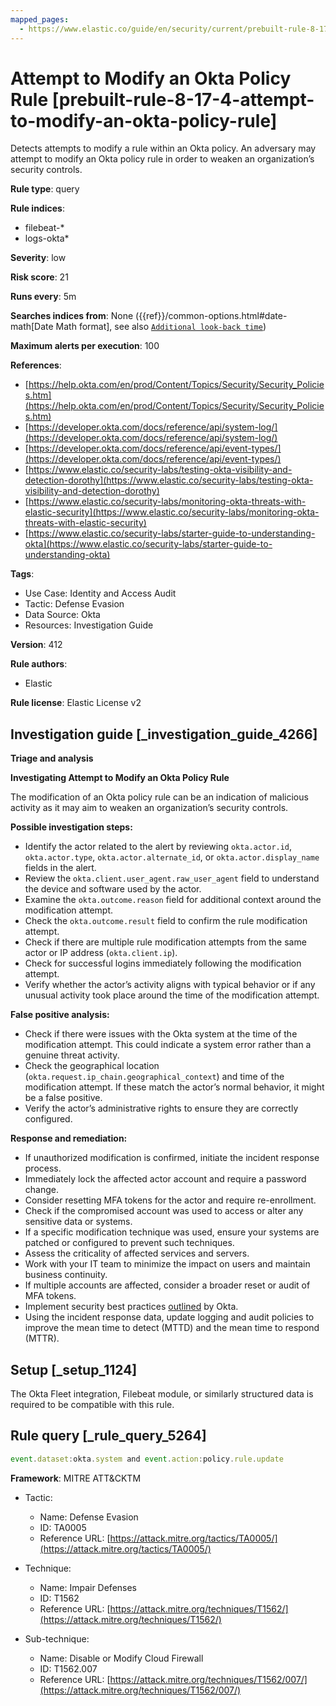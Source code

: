 ```yaml
---
mapped_pages:
  - https://www.elastic.co/guide/en/security/current/prebuilt-rule-8-17-4-attempt-to-modify-an-okta-policy-rule.html
---
```


# Attempt to Modify an Okta Policy Rule [prebuilt-rule-8-17-4-attempt-to-modify-an-okta-policy-rule]

Detects attempts to modify a rule within an Okta policy. An adversary may attempt to modify an Okta policy rule in order to weaken an organization’s security controls.

**Rule type**: query

**Rule indices**:

* filebeat-*
* logs-okta*

**Severity**: low

**Risk score**: 21

**Runs every**: 5m

**Searches indices from**: None ({{ref}}/common-options.html#date-math[Date Math format], see also [`Additional look-back time`](docs-content://solutions/security/detect-and-alert/create-detection-rule.md#rule-schedule))

**Maximum alerts per execution**: 100

**References**:

* [https://help.okta.com/en/prod/Content/Topics/Security/Security_Policies.htm](https://help.okta.com/en/prod/Content/Topics/Security/Security_Policies.htm)
* [https://developer.okta.com/docs/reference/api/system-log/](https://developer.okta.com/docs/reference/api/system-log/)
* [https://developer.okta.com/docs/reference/api/event-types/](https://developer.okta.com/docs/reference/api/event-types/)
* [https://www.elastic.co/security-labs/testing-okta-visibility-and-detection-dorothy](https://www.elastic.co/security-labs/testing-okta-visibility-and-detection-dorothy)
* [https://www.elastic.co/security-labs/monitoring-okta-threats-with-elastic-security](https://www.elastic.co/security-labs/monitoring-okta-threats-with-elastic-security)
* [https://www.elastic.co/security-labs/starter-guide-to-understanding-okta](https://www.elastic.co/security-labs/starter-guide-to-understanding-okta)

**Tags**:

* Use Case: Identity and Access Audit
* Tactic: Defense Evasion
* Data Source: Okta
* Resources: Investigation Guide

**Version**: 412

**Rule authors**:

* Elastic

**Rule license**: Elastic License v2

## Investigation guide [_investigation_guide_4266]

**Triage and analysis**

**Investigating Attempt to Modify an Okta Policy Rule**

The modification of an Okta policy rule can be an indication of malicious activity as it may aim to weaken an organization’s security controls.

**Possible investigation steps:**

* Identify the actor related to the alert by reviewing `okta.actor.id`, `okta.actor.type`, `okta.actor.alternate_id`, or `okta.actor.display_name` fields in the alert.
* Review the `okta.client.user_agent.raw_user_agent` field to understand the device and software used by the actor.
* Examine the `okta.outcome.reason` field for additional context around the modification attempt.
* Check the `okta.outcome.result` field to confirm the rule modification attempt.
* Check if there are multiple rule modification attempts from the same actor or IP address (`okta.client.ip`).
* Check for successful logins immediately following the modification attempt.
* Verify whether the actor’s activity aligns with typical behavior or if any unusual activity took place around the time of the modification attempt.

**False positive analysis:**

* Check if there were issues with the Okta system at the time of the modification attempt. This could indicate a system error rather than a genuine threat activity.
* Check the geographical location (`okta.request.ip_chain.geographical_context`) and time of the modification attempt. If these match the actor’s normal behavior, it might be a false positive.
* Verify the actor’s administrative rights to ensure they are correctly configured.

**Response and remediation:**

* If unauthorized modification is confirmed, initiate the incident response process.
* Immediately lock the affected actor account and require a password change.
* Consider resetting MFA tokens for the actor and require re-enrollment.
* Check if the compromised account was used to access or alter any sensitive data or systems.
* If a specific modification technique was used, ensure your systems are patched or configured to prevent such techniques.
* Assess the criticality of affected services and servers.
* Work with your IT team to minimize the impact on users and maintain business continuity.
* If multiple accounts are affected, consider a broader reset or audit of MFA tokens.
* Implement security best practices [outlined](https://www.okta.com/blog/2019/10/9-admin-best-practices-to-keep-your-org-secure/) by Okta.
* Using the incident response data, update logging and audit policies to improve the mean time to detect (MTTD) and the mean time to respond (MTTR).


## Setup [_setup_1124]

The Okta Fleet integration, Filebeat module, or similarly structured data is required to be compatible with this rule.


## Rule query [_rule_query_5264]

```js
event.dataset:okta.system and event.action:policy.rule.update
```

**Framework**: MITRE ATT&CKTM

* Tactic:

    * Name: Defense Evasion
    * ID: TA0005
    * Reference URL: [https://attack.mitre.org/tactics/TA0005/](https://attack.mitre.org/tactics/TA0005/)

* Technique:

    * Name: Impair Defenses
    * ID: T1562
    * Reference URL: [https://attack.mitre.org/techniques/T1562/](https://attack.mitre.org/techniques/T1562/)

* Sub-technique:

    * Name: Disable or Modify Cloud Firewall
    * ID: T1562.007
    * Reference URL: [https://attack.mitre.org/techniques/T1562/007/](https://attack.mitre.org/techniques/T1562/007/)



